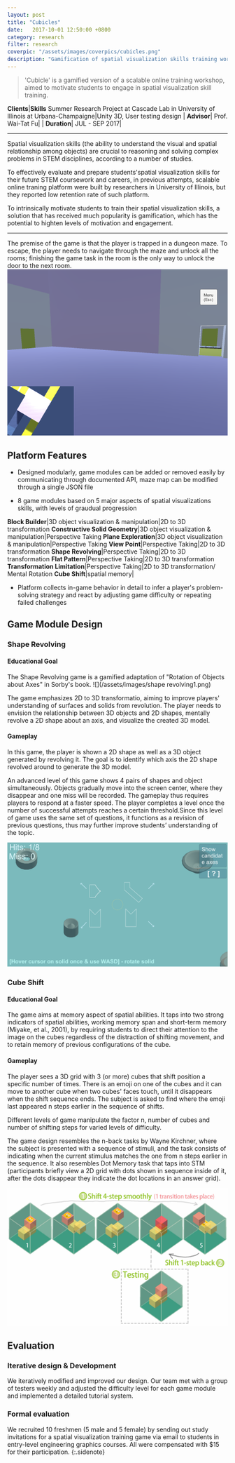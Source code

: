 ```yaml
---
layout: post
title: "Cubicles"
date:   2017-10-01 12:50:00 +0800
category: research
filter: research
coverpic: "/assets/images/coverpics/cubicles.png"
description: "Gamification of spatial visualization skills training workshop"
---
```


>'Cubicle' is a gamified version of a scalable online training workshop, aimed to motivate students to engage in spatial visualization skill training.

**Clients**|**Skills**
 <highlight>Summer Research Project at Cascade Lab in University of Illinois at Urbana-Champaigne</highlight>|<highlight>Unity 3D, User testing design</highlight>
 |
**Advisor**|
 <highlight>Prof. Wai-Tat Fu</highlight>|
 |
**Duration**|
 <highlight>JUL - SEP 2017</highlight>|

 * * *

Spatial visualization skills (the ability to understand the visual and spatial relationship among objects) are crucial  to reasoning and solving complex problems in STEM disciplines, according to a number of studies.

To effectively evaluate and prepare students'spatial visualization skills for their future STEM coursework and careers, in previous attempts, scalable online traning platform were built by researchers in University of Illinois, but they reported low retention rate of such platform. 

To intrinsically motivate students to train their spatial visualization skills, a solution that has received much popularity is gamification, which has the potential to highten levels of motivation and engagement.
* * *
The premise of the game is that the player is trapped in a dungeon maze. To escape, the player needs to navigate through the maze and unlock all the rooms; finishing the game task in the room is the only way to unlock the door to the next room.
![](/assets/images/maze.png)

<h2>Platform Features</h2>

* Designed modularly, game modules can be added or removed easily by communicating through documented API, maze map can be modified through a single JSON file

* 8 game modules based on 5 major aspects of spatial visualizations skills, with levels of graudual progression

**Block Builder**|3D object visualization & manipulation|2D to 3D transformation
**Constructive Solid Geometry**|3D object visualization & manipulation|Perspective Taking
**Plane Exploration**|3D object visualization & manipulation|Perspective Taking
**View Point**|Perspective Taking|2D to 3D transformation
**Shape Revolving**|Perspective Taking|2D to 3D transformation
**Flat Pattern**|Perspective Taking|2D to 3D transformation
**Transformation Limitation**|Perspective Taking|2D to 3D transformation/ Mental Rotation
**Cube Shift**|spatial memory|

* Platform collects in-game behavior in detail to infer a player's problem-solving strategy and react by adjusting game difficulty or repeating failed challenges

<h2>Game Module Design</h2>

<h3> Shape Revolving </h3>
<h4>Educational Goal</h4>

The Shape Revolving game is a gamified adaptation of "Rotation of Objects about Axes" in Sorby's book. 
![](/assets/images/shape revolving1.png)

The game emphasizes 2D to 3D transformatio, aiming to improve players' understanding of surfaces and solids from revolution. The player needs to envision the relationship between 3D objects and 2D shapes, mentally revolve a 2D shape about an axis, and visualize the created 3D model. 

<h4>Gameplay</h4>

In this game, the player is shown a 2D shape as well as a 3D object generated by revolving it. The goal is to identify which axis the 2D shape revolved around to generate the 3D model.

An advanced level of this game shows 4 pairs of shapes and object simultaneously. Objects gradually move into the screen center, where they disappear and one miss will be recorded. The gameplay thus requires players to respond at a faster speed. The player completes a level once the number of successful attempts reaches a certain threshold.Since this level of game uses the same set of questions, it functions as a revision of previous questions, thus may further improve students’ understanding of the topic.

![](/assets/images/rs.png)


<h3> Cube Shift </h3>

<h4>Educational Goal</h4>

The game aims at memory aspect of spatial abilities. It taps into two strong indicators of spatial abilities, working memory span and short-term memory (Miyake, et al., 2001), by requiring students to direct their attention to the image on the cubes regardless of the distraction of shifting movement, and to retain memory of previous configurations of the cube. 

<h4>Gameplay</h4>

The player sees a 3D grid with 3 (or more) cubes that shift position a specific number of times. There is an emoji on one of the cubes and it can move to another cube when two cubes' faces touch, until it disappears when the shift sequence ends. The subject is asked to find where the emoji last appeared n steps earlier in the sequence of shifts. 

Different levels of game manipulate the factor n, number of cubes and number of shifting steps for varied levels of difficulty. 

The game design resembles the n-back tasks by Wayne Kirchner, where the subject is presented with a sequence of stimuli, and the task consists of indicating when the current stimulus matches the one from n steps earlier in the sequence. It also resembles Dot Memory task that taps into STM (participants briefly view a 2D grid with dots shown in sequence inside of it, after the dots disappear they indicate the dot locations in an answer grid).
 
![Aaron Swartz](/assets/images/tutorial.png)

<h2>Evaluation</h2>

<h3> Iterative design & Development </h3>

We iteratively modified and improved our design. Our team met with a group of testers weekly and adjusted the difficulty level for each game module and implemented a detailed tutorial system.

<h3> Formal evaluation </h3>

We recruited 10 freshmen (5 male and 5 female) by sending out study invitations for a spatial visualization training game via email to students in entry-level engineering graphics courses. All were compensated with $15 for their participation.
{:.sidenote}

